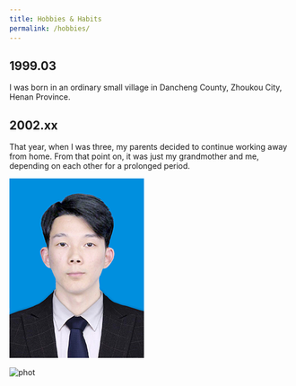 ```yaml
---
title: Hobbies & Habits
permalink: /hobbies/
---
```

## 1999.03
I was born in an ordinary small village in Dancheng County, Zhoukou City, Henan Province.
## 2002.xx
That year, when I was three, my parents decided to continue working away from home. From that point on, it was just my grandmother and me, depending on each other for a prolonged period.

<img src="/images/ZJZ.png" alt="photo" />


![phot](/images/foo-bar-identity-th.jpg)
